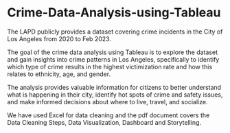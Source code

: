 # Crime-Data-Analysis-using-Tableau

The LAPD publicly provides a dataset covering crime incidents in the City of Los Angeles from 2020 to Feb 2023.

The goal of the crime data analysis using Tableau is to explore the dataset and gain insights into crime patterns in Los Angeles, specifically to identify which type of crime results in the highest victimization rate and how this relates to ethnicity, age, and gender.

The analysis provides valuable information for citizens to better understand what is happening in their city, identify hot spots of crime and safety issues, and make informed decisions about where to live, travel, and socialize.

We have used Excel for data cleaning and the pdf document covers the Data Cleaning Steps, Data Visualization, Dashboard and Storytelling.
